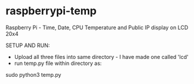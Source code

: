 # raspberrypi-temp
Raspberry Pi - Time, Date, CPU Temperature and Public IP display on LCD 20x4

SETUP AND RUN:

- Upload all three files into same directory - I have made one called 'lcd'
- run temp.py file within directory as: 

sudo python3 temp.py
